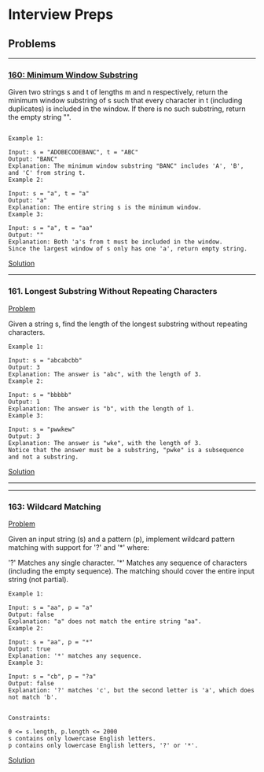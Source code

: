# Interview Preps

## Problems

----

### [160: Minimum Window Substring](https://leetcode.com/problems/minimum-window-substring/)


Given two strings s and t of lengths m and n respectively, return the minimum window substring of s such that every character in t (including duplicates) is included in the window. If there is no such substring, return the empty string "".



```

Example 1:

Input: s = "ADOBECODEBANC", t = "ABC"
Output: "BANC"
Explanation: The minimum window substring "BANC" includes 'A', 'B', and 'C' from string t.
Example 2:

Input: s = "a", t = "a"
Output: "a"
Explanation: The entire string s is the minimum window.
Example 3:

Input: s = "a", t = "aa"
Output: ""
Explanation: Both 'a's from t must be included in the window.
Since the largest window of s only has one 'a', return empty string.
```

[Solution](https://github.com/ayushjain92/leetcode/blob/main/src/MinWindowSubstring.java)


--------

### 161. Longest Substring Without Repeating Characters
[Problem](https://leetcode.com/problems/longest-substring-without-repeating-characters/)

Given a string s, find the length of the longest substring without repeating characters.


```
Example 1:

Input: s = "abcabcbb"
Output: 3
Explanation: The answer is "abc", with the length of 3.
Example 2:

Input: s = "bbbbb"
Output: 1
Explanation: The answer is "b", with the length of 1.
Example 3:

Input: s = "pwwkew"
Output: 3
Explanation: The answer is "wke", with the length of 3.
Notice that the answer must be a substring, "pwke" is a subsequence and not a substring.
```

[Solution](https://github.com/ayushjain92/leetcode/blob/main/src/LongestSubstringNoRepeatingCharacter.java)

-----------

-----------

### 163: Wildcard Matching
[Problem](https://leetcode.com/problems/wildcard-matching/)

Given an input string (s) and a pattern (p), implement wildcard pattern matching with support for '?' and '*' where:

'?' Matches any single character.
'*' Matches any sequence of characters (including the empty sequence).
The matching should cover the entire input string (not partial).


```
Example 1:

Input: s = "aa", p = "a"
Output: false
Explanation: "a" does not match the entire string "aa".
Example 2:

Input: s = "aa", p = "*"
Output: true
Explanation: '*' matches any sequence.
Example 3:

Input: s = "cb", p = "?a"
Output: false
Explanation: '?' matches 'c', but the second letter is 'a', which does not match 'b'.


Constraints:

0 <= s.length, p.length <= 2000
s contains only lowercase English letters.
p contains only lowercase English letters, '?' or '*'.
```


[Solution](https://github.com/ayushjain92/leetcode/blob/main/src/StringMatching.java)